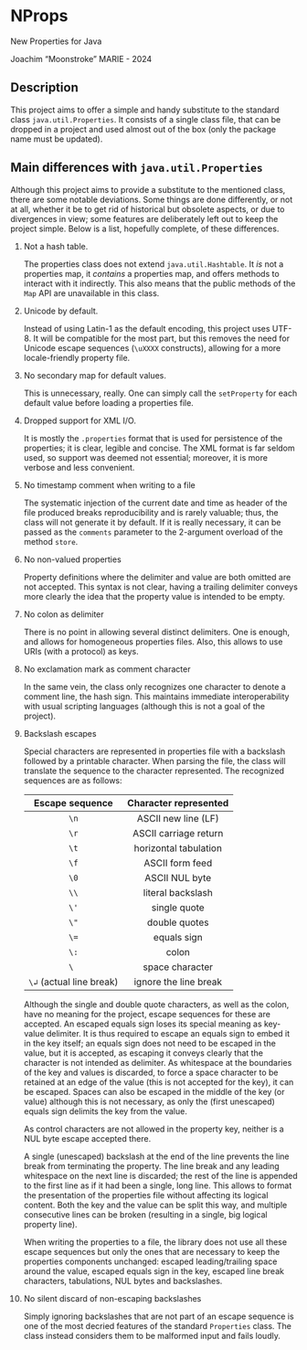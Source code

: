 # NProps

New Properties for Java

Joachim “Moonstroke” MARIE - 2024

## Description

This project aims to offer a simple and handy substitute to the standard class
`java.util.Properties`. It consists of a single class file, that can be dropped
in a project and used almost out of the box (only the package name must be
updated).

## Main differences with `java.util.Properties`

Although this project aims to provide a substitute to the mentioned class,
there are some notable deviations. Some things are done differently, or not at
all, whether it be to get rid of historical but obsolete aspects, or due to
divergences in view; some features are deliberately left out to keep the
project simple. Below is a list, hopefully complete, of these differences.

1. Not a hash table.

	The properties class does not extend `java.util.Hashtable`. It *is* not a
	properties map, it *contains* a properties map, and offers methods to
	interact with it indirectly. This also means that the public methods of the
	`Map` API are unavailable in this class.

2. Unicode by default.

	Instead of using Latin-1 as the default encoding, this project uses UTF-8.
	It will be compatible for the most part, but this removes the need for
	Unicode escape sequences (`\uXXXX` constructs), allowing for a more
	locale-friendly property file.

3. No secondary map for default values.

	This is unnecessary, really. One can simply call the `setProperty` for each
	default value before loading a properties file.

4. Dropped support for XML I/O.

	It is mostly the `.properties` format that is used for persistence of the
	properties; it is clear, legible and concise. The XML format is far seldom
	used, so support was deemed not essential; moreover, it is more verbose and
	less convenient.

5. No timestamp comment when writing to a file

	The systematic injection of the current date and time as header of the file
	produced breaks reproducibility and is rarely valuable; thus, the class will
	not generate it by default. If it is really necessary, it can be	passed as
	the `comments`	parameter to the 2-argument overload of the method `store`.

6. No non-valued properties

	Property definitions where the delimiter and value are both omitted are not
	accepted. This syntax is not clear, having a trailing delimiter conveys
	more clearly the idea that the property value is intended to be empty.

7. No colon as delimiter

	There is no point in allowing several distinct delimiters. One is enough,
	and allows for homogeneous properties files. Also, this allows to use URIs
	(with a protocol) as keys.

8. No exclamation mark as comment character

	In the same vein, the class only recognizes one character to denote a
	comment line, the hash sign. This maintains	immediate interoperability with
	usual scripting languages (although this is not a goal of the project).

9. Backslash escapes

	Special characters are represented in properties file with a backslash
	followed by a printable character. When parsing the file, the class will
	translate the sequence to the character represented. The recognized sequences
	are as follows:
	
	|    Escape sequence     |Character represented
	|:----------------------:|:-------------------:
	|         `\n`           | ASCII new line (LF)
	|         `\r`           |ASCII carriage return
	|         `\t`           |horizontal tabulation
	|         `\f`           |    ASCII form feed
	|         `\0`           |   ASCII NUL byte
	|         `\\`           |  literal backslash
	|         `\'`           |    single quote
	|         `\"`           |    double quotes
	|         `\=`           |     equals sign
	|         `\:`           |        colon
	|         `\ `           |   space character
	|`\↲` (actual line break)|ignore the line break

	Although the single and double quote characters, as well as the colon, have no
	meaning for the project, escape sequences for these are accepted.
	An escaped equals sign loses its special meaning as key-value delimiter. It is
	thus required to escape an equals sign to embed it in the key itself; an equals
	sign does not need to be escaped in the value, but it is accepted, as escaping
	it conveys clearly that the character is not intended as delimiter. As
	whitespace at the boundaries of the key and values is discarded, to force a
	space character to be retained at an edge of the value (this is not accepted
	for the key), it can be escaped. Spaces can also be escaped in the middle of
	the key (or value) although this is not necessary, as only the (first
	unescaped) equals sign delimits the key from the value.

	As control characters are not allowed in the property key, neither is a NUL
	byte escape accepted there.

	A single (unescaped) backslash at the end of the line prevents the line break
	from terminating the property. The line break and any leading whitespace on the
	next line is discarded; the rest of the line is appended to the first line as
	if it had been a single, long line. This allows to format the presentation of
	the properties file without affecting its logical content. Both the key and the
	value can be split this way, and multiple consecutive lines can be broken
	(resulting in a single, big logical property line).

	When writing the properties to a file, the library does not use all these
	escape sequences but only the ones that are necessary to keep the properties
	components unchanged: escaped leading/trailing space around the value, escaped
	equals sign in the key, escaped line break characters, tabulations, NUL bytes
	and backslashes.

10. No silent discard of non-escaping backslashes

	Simply ignoring backslashes that are not part of an escape sequence is one
	of the most decried features of the standard `Properties` class. The class
	instead considers them to be malformed input and fails loudly.
